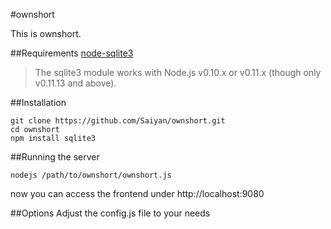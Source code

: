 #ownshort

This is ownshort.

##Requirements
[node-sqlite3](https://github.com/mapbox/node-sqlite3)
> The sqlite3 module works with Node.js v0.10.x or v0.11.x (though only v0.11.13 and above).

##Installation

    git clone https://github.com/Saiyan/ownshort.git
    cd ownshort
    npm install sqlite3

##Running the server

    nodejs /path/to/ownshort/ownshort.js

now you can access the frontend under http://localhost:9080

##Options
Adjust the config.js file to your needs

